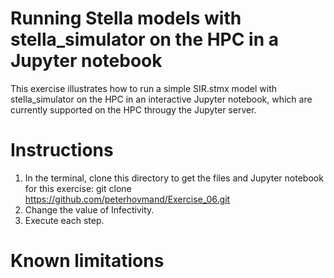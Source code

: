 # Running Stella models with stella_simulator on the HPC in a Jupyter notebook
This exercise illustrates how to run a simple SIR.stmx model with stella_simulator on the HPC in an interactive Jupyter notebook, which are currently supported on the HPC througy the Jupyter server.

# Instructions
1. In the terminal, clone this directory to get the files and Jupyter notebook for this exercise: git clone https://github.com/peterhovmand/Exercise_06.git
2. Change the value of Infectivity. 
3. Execute each step. 

# Known limitations
